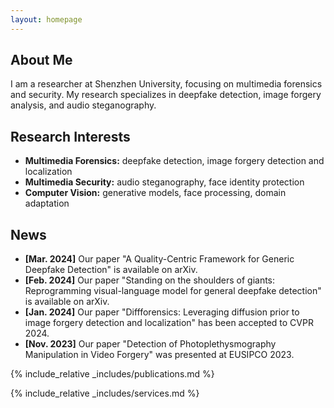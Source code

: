 ```yaml
---
layout: homepage
---
```


## About Me

I am a researcher at Shenzhen University, focusing on multimedia forensics and security. My research specializes in deepfake detection, image forgery analysis, and audio steganography.

## Research Interests

- **Multimedia Forensics:** deepfake detection, image forgery detection and localization
- **Multimedia Security:** audio steganography, face identity protection
- **Computer Vision:** generative models, face processing, domain adaptation

## News

- **[Mar. 2024]** Our paper "A Quality-Centric Framework for Generic Deepfake Detection" is available on arXiv.
- **[Feb. 2024]** Our paper "Standing on the shoulders of giants: Reprogramming visual-language model for general deepfake detection" is available on arXiv.
- **[Jan. 2024]** Our paper "Diffforensics: Leveraging diffusion prior to image forgery detection and localization" has been accepted to CVPR 2024.
- **[Nov. 2023]** Our paper "Detection of Photoplethysmography Manipulation in Video Forgery" was presented at EUSIPCO 2023.

{% include_relative _includes/publications.md %}

{% include_relative _includes/services.md %}

